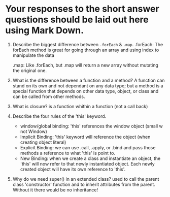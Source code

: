 # Your responses to the short answer questions should be laid out here using Mark Down.
1. Describe the biggest difference between `.forEach` & `.map`.
	.forEach: The forEach method is great for going through an array and using index to manipulate the data

	.map: Like .forEach, but .map will return a new array without mutating the original one.


2. What is the difference between a function and a method?
	A function can stand on its own and not dependant on any data type; but a method is a special function that depends on other data type, object, or class and can be called from other methods.


3. What is closure?
	is a function whithin a function (not a call back)


4. Describe the four rules of the 'this' keyword.
	- window/global binding: 'this' references the window object (small w not Window)
	- Implicit Binding: 'this' keyword will reference the object (when creating object literal)
	- Explicit Binding: we can use .call, .apply, or .bind and pass those methods a reference to what 'this' is point to.
	- New Binding: when we create a class and instantiate an object, the 'this' will now refer to that newly instantiated object. Each newly created object will have its own reference to 'this'.


5. Why do we need super() in an extended class?
	used to call the parent class 'constructor'  function and to inherit attributes from the parent.  Without it there would be no inheritance! 
